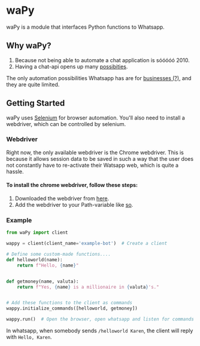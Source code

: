 # waPy 
waPy is a module that interfaces Python functions to Whatsapp.

## Why waPy? ##
1. Because not being able to automate a chat application is sóóóóó 2010. 
2. Having a chat-api opens up many [possibities](https://top.gg/list/top).

The only automation possibilities Whatsapp has are for [businesses (?)](https://www.whatsapp.com/business/),
and they are quite limited.

## Getting Started ##
waPy uses [Selenium](https://github.com/SeleniumHQ/selenium) for browser automation.
You'll also need to install a webdriver, which can be controlled by selenium.

### Webdriver ###
Right now, the only available webdriver is the Chrome webdriver. 
This is because it allows session data to be saved in such a way that the user does not constantly have to re-activate their
Watsapp web, which is quite a hassle.

#### To install the chrome webdriver, follow these steps: ####
1. Downloaded the webdriver from [here](https://sites.google.com/a/chromium.org/chromedriver/downloads).
2. Add the webdriver to your Path-variable like [so](https://helpdeskgeek.com/windows-10/add-windows-path-environment-variable/).

### Example ###
```python
from waPy import client

wappy = client(client_name='example-bot')  # Create a client

# Define some custom-made functions....
def helloworld(name):
    return f"Hello, {name}"


def getmoney(name, valuta):
    return f"Yes, {name} is a millionaire in {valuta}'s."


# Add these functions to the client as commands
wappy.initialize_commands([helloworld, getmoney])

wappy.run()  # Open the browser, open whatsapp and listen for commands
```

In whatsapp, when somebody sends `/helloworld Karen`, the client will reply with `Hello, Karen`.
